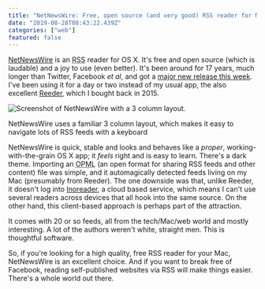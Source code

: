 ```yaml
---
title: "NetNewsWire: Free, open source (and very good) RSS reader for Mac"
date: "2019-08-28T08:43:22.439Z"
categories: ["web"]
featured: false
---
```


[NetNewsWire](https://ranchero.com/netnewswire/) is an <abbr title="Really Simple Syndication">RSS</abbr> reader for OS X. It's free and open source (which is laudable) and a joy to use (even better). It's been around for 17 years, much longer than Twitter, Facebook <i>et al</i>, and got a [major new release this week](https://inessential.com/2019/08/27/how_release_day_went). I've been using it for a day or two instead of my usual app, the also excellent [Reeder](https://www.reederapp.com/), which I bought back in 2015.

![Screenshot of NetNewsWire with a 3 column layout.](https://thisdaysportion.com/images/netnewswire.jpg "Screenshot of NetNewsWire with a 3 column layout.")
<figcaption>NetNewsWire uses a familiar 3 column layout, which makes it easy to navigate lots of RSS feeds with a keyboard</figcaption>

NetNewsWire is quick, stable and looks and behaves like a _proper_, working-with-the-grain OS X app; it _feels_ right and is easy to learn. There's a dark theme. Importing an <abbr title="Outline Processor Markup Language">OPML</abbr> (an open format for sharing RSS feeds and other content) file was simple, and it automagically detected feeds living on my Mac (presumably from Reeder). The one downside was that, unlike Reeder, it doesn't log into [Inoreader](https://inoreader.com), a cloud based service, which means I can't use several readers across devices that all hook into the same source. On the other hand, this client-based approach is perhaps part of the attraction.

It comes with 20 or so feeds, all from the tech/Mac/web world and mostly interesting. A lot of the authors weren't white, straight men. This is thoughtful software.

So, if you're looking for a high quality, free RSS reader for your Mac, NetNewsWire is an excellent choice. And if you want to break free of Facebook, reading self-published websites via RSS will make things easier. There's a whole world out there.
